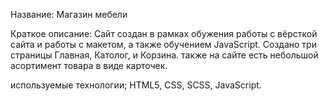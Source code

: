 Название: Магазин мебели 

Краткое описание: Сайт создан в рамках обужения работы с вёрсткой сайта и работы с макетом, а также обучением JavaScript. Создано три страницы Главная, Католог, и Корзина. также на сайте есть небольшой асортимент товара в виде карточек.

используемые технологии; HTML5, CSS, SCSS, JavaScript.
